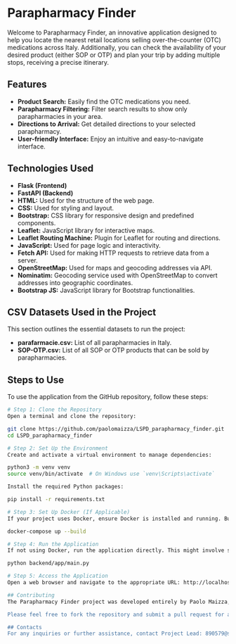 # Parapharmacy Finder

Welcome to Parapharmacy Finder, an innovative application designed to help you locate the nearest retail locations selling over-the-counter (OTC) medications across Italy. Additionally, you can check the availability of your desired product (either SOP or OTP) and plan your trip by adding multiple stops, receiving a precise itinerary.

## Features

- **Product Search:** Easily find the OTC medications you need.
- **Parapharmacy Filtering:** Filter search results to show only parapharmacies in your area.
- **Directions to Arrival:** Get detailed directions to your selected parapharmacy.
- **User-friendly Interface:** Enjoy an intuitive and easy-to-navigate interface.

## Technologies Used

- **Flask (Frontend)**
- **FastAPI (Backend)**
- **HTML:** Used for the structure of the web page.
- **CSS:** Used for styling and layout.
- **Bootstrap:** CSS library for responsive design and predefined components.
- **Leaflet:** JavaScript library for interactive maps.
- **Leaflet Routing Machine:** Plugin for Leaflet for routing and directions.
- **JavaScript:** Used for page logic and interactivity.
- **Fetch API:** Used for making HTTP requests to retrieve data from a server.
- **OpenStreetMap:** Used for maps and geocoding addresses via API.
- **Nominatim:** Geocoding service used with OpenStreetMap to convert addresses into geographic coordinates.
- **Bootstrap JS:** JavaScript library for Bootstrap functionalities.

## CSV Datasets Used in the Project

This section outlines the essential datasets to run the project:

- **parafarmacie.csv:** List of all parapharmacies in Italy.
- **SOP-OTP.csv:** List of all SOP or OTP products that can be sold by parapharmacies.

## Steps to Use

To use the application from the GitHub repository, follow these steps:

```bash
# Step 1: Clone the Repository
Open a terminal and clone the repository:

git clone https://github.com/paolomaizza/LSPD_parapharmacy_finder.git
cd LSPD_parapharmacy_finder

# Step 2: Set Up the Environment
Create and activate a virtual environment to manage dependencies:

python3 -m venv venv
source venv/bin/activate  # On Windows use `venv\Scripts\activate`

Install the required Python packages:

pip install -r requirements.txt

# Step 3: Set Up Docker (If Applicable)
If your project uses Docker, ensure Docker is installed and running. Build and run the Docker containers:

docker-compose up --build

# Step 4: Run the Application
If not using Docker, run the application directly. This might involve starting a web server or running a main script. For example:

python backend/app/main.py

# Step 5: Access the Application
Open a web browser and navigate to the appropriate URL: http://localhost:8080

## Contributing 
The Parapharmacy Finder project was developed entirely by Paolo Maizza, a student at Ca' Foscari University of Venice and H-Farm College. Suggestions and feedback for improving the application are welcome. The next steps for the app will include providing more information on the products available in parapharmacies and enhancing search efficiency.

Please feel free to fork the repository and submit a pull request for any improvements.

## Contacts
For any inquiries or further assistance, contact Project Lead: 890579@stud.unive.it.